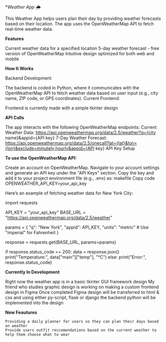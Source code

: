 **Weather App 🌦️*

This Weather App helps users plan their day by providing weather forecasts based on their location. The app uses the OpenWeatherMap API to fetch real-time weather data.

**Features**

Current weather data for a specified location
5-day weather forecast - free version of OpenWeatherMap
Intuitive design optimized for both web and mobile

**How It Works**

Backend Development

The backend is coded in Python, where it communicates with the OpenWeatherMap API to fetch weather data based on user input (e.g., city name, ZIP code, or GPS coordinates).
Current Frontend:

Frontend is currently made with a simple tkinter design

**API Calls**

The app interacts with the following OpenWeatherMap endpoints:
Current Weather Data:
https://api.openweathermap.org/data/2.5/weather?q={city name}&appid={API key}
7-Day Weather Forecast:
https://api.openweathermap.org/data/2.5/onecall?lat={lat}&lon={lon}&exclude=minutely,hourly&appid={API key}
API Key Setup

**To use the OpenWeatherMap API:**

Create an account on OpenWeatherMap.
Navigate to your account settings and generate an API key under the "API Keys" section.
Copy the key and add it to your project environment file (e.g., .env) as:
makefile
Copy code
OPENWEATHER_API_KEY=your_api_key

Here’s an example of fetching weather data for New York City:

import requests

API_KEY = "your_api_key"
BASE_URL = "https://api.openweathermap.org/data/2.5/weather"

params = {
    "q": "New York",
    "appid": API_KEY,
    "units": "metric"  # Use "imperial" for Fahrenheit
}

response = requests.get(BASE_URL, params=params)

if response.status_code == 200:
    data = response.json()
    print("Temperature:", data["main"]["temp"], "°C")
else:
    print("Error:", response.status_code)

**Currently In Development**

  Right now the weather app is in a basic tkinter GUI framework design
  My friend who studies graphic design is working on making a custom frontend design in Figma
  Once completed Figma design will be transferred to html & css and using either py-script, flask or django the backend python will be implemented into the design

  **New Feautures**
  
    Providing a daily planner for users so they can plan their days based on weather
    Provide users outfit reccomendations based on the current weather to help them choose what to wear
  
